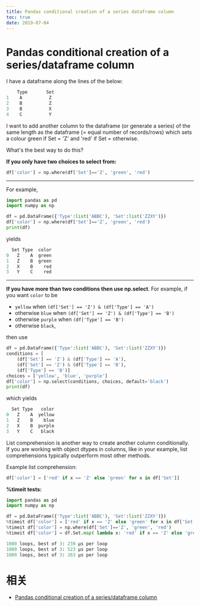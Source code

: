 ```yaml
---
title: Pandas conditional creation of a series dataframe column
toc: true
date: 2019-07-04
---
```

# Pandas conditional creation of a series/dataframe column


I have a dataframe along the lines of the below:

```py
    Type       Set
1    A          Z
2    B          Z
3    B          X
4    C          Y
```

I want to add another column to the dataframe (or generate a series) of the same length as the dataframe (= equal number of records/rows) which sets a colour green if Set = 'Z' and 'red' if Set = otherwise.

What's the best way to do this?





**If you only have two choices to select from:**

```py
df['color'] = np.where(df['Set']=='Z', 'green', 'red')
```

------

For example,

```py
import pandas as pd
import numpy as np

df = pd.DataFrame({'Type':list('ABBC'), 'Set':list('ZZXY')})
df['color'] = np.where(df['Set']=='Z', 'green', 'red')
print(df)
```

yields

```py
  Set Type  color
0   Z    A  green
1   Z    B  green
2   X    B    red
3   Y    C    red
```

------

**If you have more than two conditions then use np.select**. For example, if you want `color` to be

- `yellow` when `(df['Set'] == 'Z') & (df['Type'] == 'A')`
- otherwise `blue` when `(df['Set'] == 'Z') & (df['Type'] == 'B')`
- otherwise `purple` when `(df['Type'] == 'B')`
- otherwise `black`,

then use

```py
df = pd.DataFrame({'Type':list('ABBC'), 'Set':list('ZZXY')})
conditions = [
    (df['Set'] == 'Z') & (df['Type'] == 'A'),
    (df['Set'] == 'Z') & (df['Type'] == 'B'),
    (df['Type'] == 'B')]
choices = ['yellow', 'blue', 'purple']
df['color'] = np.select(conditions, choices, default='black')
print(df)
```

which yields

```py
  Set Type   color
0   Z    A  yellow
1   Z    B    blue
2   X    B  purple
3   Y    C   black
```







List comprehension is another way to create another column conditionally. If you are working with object dtypes in columns, like in your example, list comprehensions typically outperform most other methods.

Example list comprehension:

```py
df['color'] = ['red' if x == 'Z' else 'green' for x in df['Set']]
```

**%timeit tests:**

```py
import pandas as pd
import numpy as np

df = pd.DataFrame({'Type':list('ABBC'), 'Set':list('ZZXY')})
%timeit df['color'] = ['red' if x == 'Z' else 'green' for x in df['Set']]
%timeit df['color'] = np.where(df['Set']=='Z', 'green', 'red')
%timeit df['color'] = df.Set.map( lambda x: 'red' if x == 'Z' else 'green')

1000 loops, best of 3: 239 µs per loop
1000 loops, best of 3: 523 µs per loop
1000 loops, best of 3: 263 µs per loop
```



# 相关

- [Pandas conditional creation of a series/dataframe column](https://stackoverflow.com/questions/19913659/pandas-conditional-creation-of-a-series-dataframe-column)
